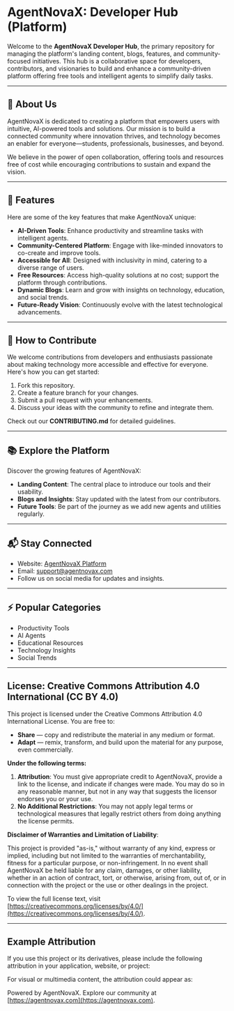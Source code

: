 # AgentNovaX: Developer Hub (Platform)

Welcome to the **AgentNovaX Developer Hub**, the primary repository for managing the platform's landing content, blogs, features, and community-focused initiatives. This hub is a collaborative space for developers, contributors, and visionaries to build and enhance a community-driven platform offering free tools and intelligent agents to simplify daily tasks.

---

## 🌟 About Us
AgentNovaX is dedicated to creating a platform that empowers users with intuitive, AI-powered tools and solutions. Our mission is to build a connected community where innovation thrives, and technology becomes an enabler for everyone—students, professionals, businesses, and beyond.  

We believe in the power of open collaboration, offering tools and resources free of cost while encouraging contributions to sustain and expand the vision.

---

## 🚀 Features
Here are some of the key features that make AgentNovaX unique:

- **AI-Driven Tools**: Enhance productivity and streamline tasks with intelligent agents.
- **Community-Centered Platform**: Engage with like-minded innovators to co-create and improve tools.
- **Accessible for All**: Designed with inclusivity in mind, catering to a diverse range of users.
- **Free Resources**: Access high-quality solutions at no cost; support the platform through contributions.
- **Dynamic Blogs**: Learn and grow with insights on technology, education, and social trends.
- **Future-Ready Vision**: Continuously evolve with the latest technological advancements.

---

## 🔧 How to Contribute
We welcome contributions from developers and enthusiasts passionate about making technology more accessible and effective for everyone. Here's how you can get started:  

1. Fork this repository.  
2. Create a feature branch for your changes.  
3. Submit a pull request with your enhancements.  
4. Discuss your ideas with the community to refine and integrate them.

Check out our **CONTRIBUTING.md** for detailed guidelines.

---

## 📚 Explore the Platform
Discover the growing features of AgentNovaX:  

- **Landing Content**: The central place to introduce our tools and their usability.  
- **Blogs and Insights**: Stay updated with the latest from our contributors.  
- **Future Tools**: Be part of the journey as we add new agents and utilities regularly.  

---

## 📬 Stay Connected
- Website: [AgentNovaX Platform](https://agentnovax.com)  
- Email: [support@agentnovax.com](mailto:support@agentnovax.com)  
- Follow us on social media for updates and insights.

---

## ⚡ Popular Categories
- Productivity Tools  
- AI Agents  
- Educational Resources  
- Technology Insights  
- Social Trends  

---

## License: Creative Commons Attribution 4.0 International (CC BY 4.0)

This project is licensed under the Creative Commons Attribution 4.0 International License. You are free to:

- **Share** — copy and redistribute the material in any medium or format.
- **Adapt** — remix, transform, and build upon the material for any purpose, even commercially.

**Under the following terms:**

1. **Attribution**: You must give appropriate credit to AgentNovaX, provide a link to the license, and indicate if changes were made. You may do so in any reasonable manner, but not in any way that suggests the licensor endorses you or your use.
2. **No Additional Restrictions**: You may not apply legal terms or technological measures that legally restrict others from doing anything the license permits.

**Disclaimer of Warranties and Limitation of Liability**:

This project is provided "as-is," without warranty of any kind, express or implied, including but not limited to the warranties of merchantability, fitness for a particular purpose, or non-infringement. In no event shall AgentNovaX be held liable for any claim, damages, or other liability, whether in an action of contract, tort, or otherwise, arising from, out of, or in connection with the project or the use or other dealings in the project.

To view the full license text, visit [https://creativecommons.org/licenses/by/4.0/](https://creativecommons.org/licenses/by/4.0/).

---

## Example Attribution

If you use this project or its derivatives, please include the following attribution in your application, website, or project:

For visual or multimedia content, the attribution could appear as:

Powered by AgentNovaX. Explore our community at [https://agentnovax.com](https://agentnovax.com).
